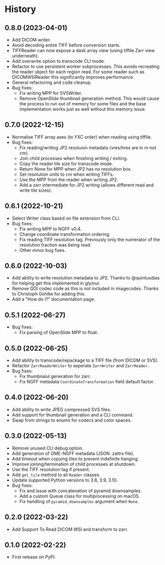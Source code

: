 # History

## 0.8.0 (2023-04-01)

- Add DICOM writer.
- Avoid decoding entire TIFF before conversion starts.
- TIFFReader can now expose a dask array view (using tiffile Zarr view
  underneath).
- Add overwrite option to transcode CLI mode.
- Refactor to use persistent worker subprocesses. This avoids recreating
  the reader object for each region read. For some reader such as
  DICOMWSIReader this significantly improves performance.
- General refactoring and code cleanup.
- Bug fixes:
  - Fix writing MPP for SVSWriter.
  - Remove OpenSlide thumbnail generation method. This would cause the
    process to run out of memory for some files and the base
    implementation works just as well without this memory issue.

## 0.7.0 (2022-12-15)

- Normalise TIFF array axes (to YXC order) when reading using tiffile.
- Bug fixes:
  - Fix reading/writing JP2 resoluion metadata (vres/hres are in m not
    cm).
  - Join child processes when finishing writing / exiting.
  - Copy the reader tile size for transcode mode.
  - Return None for MPP when JP2 has no resolution box.
  - Set resolution units to cm when writing TIFFs.
  - Use the MPP from the reader when writing JP2.
  - Add a zarr intermediate for JP2 writing (allows different read and
    write tile sizes).

## 0.6.1 (2022-10-21)

- Select Writer class based on file extension from CLI.
- Bug fixes:
  - Fix writing MPP to NGFF v0.4.
  - Change coordinate transformation ordering.
  - Fix reading TIFF resolution tag. Previously only the numerator of
    the resolution fraction was being read.
  - Other minor bug fixes.

## 0.6.0 (2022-10-03)

- Add ability to write resolution metadata to JP2. Thanks to
  @quintusdias for helping get this implemented in glymur.
- Remove QOI codec code as this is not included in imagecodes. Thanks to
  Christoph Gohlke for adding this.
- Add a "How do I?" documentation page.

## 0.5.1 (2022-06-27)

- Bug fixes:
  - Fix parsing of OpenSlide MPP to float.

## 0.5.0 (2022-06-25)

- Add ability to transcode/repackage to a TIFF file (from DICOM or SVS).
- Refactor `ZarrReaderWriter` to seperate `ZarrWriter` and `ZarrReader`.
- Bug fixes:
  - Fix thumbnaiul generation for zarr.
  - Fix NGFF metadata `CoordinateTransformation` field default factor.

## 0.4.0 (2022-06-20)

- Add ability to write JPEG compressed SVS files.
- Add support for thumbnail generation and a CLI command.
- Swap from strings to enums for codecs and color spaces.

## 0.3.0 (2022-05-13)

- Remove unused CLI debug option.
- Add generation of OME-NGFF metadata (JSON .zattrs file).
- Add timeout when copying tiles to prevent indefinite hanging.
- Improve joining/termination of child processes at shutdown.
- Use the TIFF resolution tag if present.
- Add `get_tile` method to all `Reader` classes.
- Update supported Python versions to 3.8, 3.9, 3.10.
- Bug fixes:
  - Fix and issue with concatenation of pyramid downsamples.
  - Add a custom Queue class for multiprocessing on macOS.
  - Fix handling of `pyramid_downsamples` argument when `None`.

## 0.2.0 (2022-03-22)

- Add Support To Read DICOM WSI and transform to zarr.

## 0.1.0 (2022-02-22)

- First release on PyPI.
